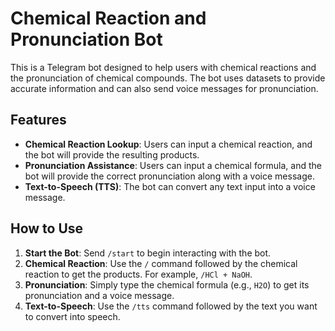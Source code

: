 # Chemical Reaction and Pronunciation Bot

This is a Telegram bot designed to help users with chemical reactions and the pronunciation of chemical compounds. The bot uses datasets to provide accurate information and can also send voice messages for pronunciation.

## Features

- **Chemical Reaction Lookup**: Users can input a chemical reaction, and the bot will provide the resulting products.
- **Pronunciation Assistance**: Users can input a chemical formula, and the bot will provide the correct pronunciation along with a voice message.
- **Text-to-Speech (TTS)**: The bot can convert any text input into a voice message.

## How to Use

1. **Start the Bot**: Send `/start` to begin interacting with the bot.
2. **Chemical Reaction**: Use the `/` command followed by the chemical reaction to get the products. For example, `/HCl + NaOH`.
3. **Pronunciation**: Simply type the chemical formula (e.g., `H2O`) to get its pronunciation and a voice message.
4. **Text-to-Speech**: Use the `/tts` command followed by the text you want to convert into speech.
